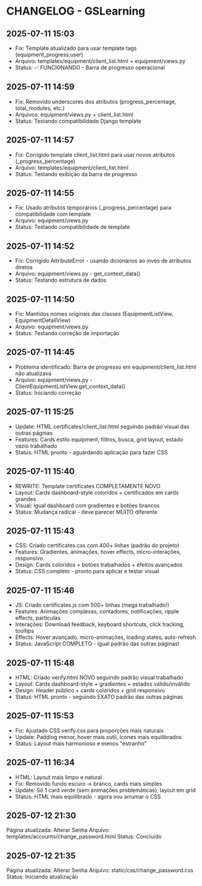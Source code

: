 # CHANGELOG - GSLearning

## 2025-07-11 15:03
- Fix: Template atualizado para usar template tags (equipment_progress:user)
- Arquivo: templates/equipment/client_list.html + equipment/views.py  
- Status: ✅ FUNCIONANDO - Barra de progresso operacional

## 2025-07-11 14:59
- Fix: Removido underscores dos atributos (progress_percentage, total_modules, etc.)
- Arquivos: equipment/views.py + client_list.html
- Status: Testando compatibilidade Django template

## 2025-07-11 14:57
- Fix: Corrigido template client_list.html para usar novos atributos (_progress_percentage)
- Arquivo: templates/equipment/client_list.html
- Status: Testando exibição da barra de progresso

## 2025-07-11 14:55  
- Fix: Usado atributos temporários (_progress_percentage) para compatibilidade com template
- Arquivo: equipment/views.py 
- Status: Testando compatibilidade de template

## 2025-07-11 14:52  
- Fix: Corrigido AttributeError - usando dicionários ao invés de atributos diretos
- Arquivo: equipment/views.py - get_context_data()
- Status: Testando estrutura de dados

## 2025-07-11 14:50
- Fix: Mantidos nomes originais das classes (EquipmentListView, EquipmentDetailView)
- Arquivo: equipment/views.py
- Status: Testando correção de importação

## 2025-07-11 14:45
- Problema identificado: Barra de progresso em equipment/client_list.html não atualizava
- Arquivo: equipment/views.py - ClientEquipmentListView.get_context_data()
- Status: Iniciando correção

## 2025-07-11 15:25
- Update: HTML certificates/client_list.html seguindo padrão visual das outras páginas
- Features: Cards estilo equipment, filtros, busca, grid layout, estado vazio trabalhado
- Status: HTML pronto - aguardando aplicação para fazer CSS

## 2025-07-11 15:40
- REWRITE: Template certificates COMPLETAMENTE NOVO
- Layout: Cards dashboard-style coloridos + certificados em cards grandes
- Visual: Igual dashboard com gradientes e botões brancos
- Status: Mudança radical - deve parecer MUITO diferente

## 2025-07-11 15:43
- CSS: Criado certificates.css com 400+ linhas (padrão do projeto)
- Features: Gradientes, animações, hover effects, micro-interações, responsivo
- Design: Cards coloridos + botões trabalhados + efeitos avançados
- Status: CSS completo - pronto para aplicar e testar visual

## 2025-07-11 15:46
- JS: Criado certificates.js com 500+ linhas (mega trabalhado!)
- Features: Animações complexas, contadores, notificações, ripple effects, partículas
- Interações: Download feedback, keyboard shortcuts, click tracking, tooltips
- Effects: Hover avançado, micro-animações, loading states, auto-refresh
- Status: JavaScript COMPLETO - igual padrão das outras páginas!

## 2025-07-11 15:48
- HTML: Criado verify.html NOVO seguindo padrão visual trabalhado
- Layout: Cards dashboard-style + gradientes + estados válido/inválido
- Design: Header público + cards coloridos + grid responsivo
- Status: HTML pronto - seguindo EXATO padrão das outras páginas

## 2025-07-11 15:53
- Fix: Ajustado CSS verify.css para proporções mais naturais
- Update: Padding menor, hover mais sutil, ícones mais equilibrados
- Status: Layout mais harmonioso e menos "estranho"

## 2025-07-11 16:34
- HTML: Layout mais limpo e natural
- Fix: Removido fundo escuro → branco, cards mais simples
- Update: Só 1 card verde (sem animações problemáticas), layout em grid
- Status: HTML mais equilibrado - agora vou arrumar o CSS

## 2025-07-12 21:30
Página atualizada: Alterar Senha
Arquivo: templates/accounts/change_password.html
Status: Concluído

## 2025-07-12 21:35
Página atualizada: Alterar Senha
Arquivo: static/css/change_password.css
Status: Iniciando atualização
